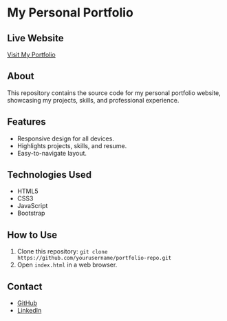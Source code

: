 # My Personal Portfolio

## Live Website
[Visit My Portfolio](https://rafiframadhana.github.io/My-Portfolio/)

## About
This repository contains the source code for my personal portfolio website, showcasing my projects, skills, and professional experience.

## Features
- Responsive design for all devices.
- Highlights projects, skills, and resume.
- Easy-to-navigate layout.

## Technologies Used
- HTML5
- CSS3
- JavaScript
- Bootstrap


## How to Use
1. Clone this repository: `git clone https://github.com/yourusername/portfolio-repo.git`
2. Open `index.html` in a web browser.

## Contact
- [GitHub](https://github.com/rafiframadhana)
- [LinkedIn](https://www.linkedin.com/in/rafif-ramadhana-230603250/)
